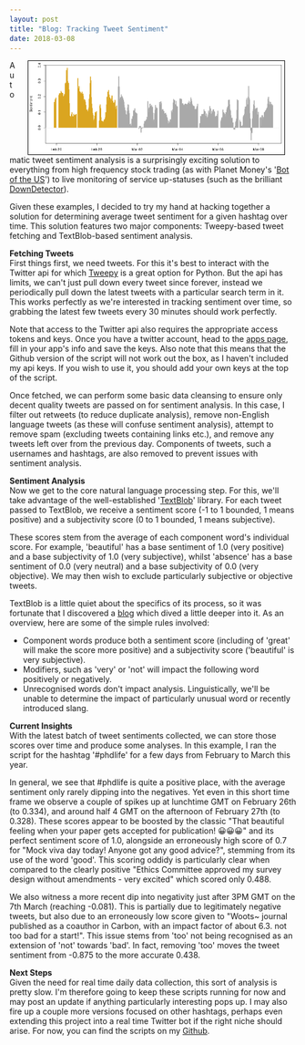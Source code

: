 ```yaml
---
layout: post
title: "Blog: Tracking Tweet Sentiment"
date: 2018-03-08
---
```


<img style="float: right; border: 1px solid black" alt="Change to #phdlife tweet sentiment over time." hspace="20" src="/assets/tweetsentiments.png" width="450px">

Automatic tweet sentiment analysis is a surprisingly exciting solution to everything from high frequency stock trading (as with Planet Money's '[Bot of the US](https://twitter.com/botus)') to live monitoring of service up-statuses (such as the brilliant [DownDetector](http://downdetector.co.uk/)).

Given these examples, I decided to try my hand at hacking together a solution for determining average tweet sentiment for a given hashtag over time. This solution features two major components: Tweepy-based tweet fetching and TextBlob-based sentiment analysis.

**Fetching Tweets**<br>
First things first, we need tweets. For this it's best to interact with the Twitter api for which [Tweepy](http://www.tweepy.org/) is a great option for Python. But the api has limits, we can't just pull down every tweet since forever, instead we periodically pull down the latest tweets with a particular search term in it. This works perfectly as we're interested in tracking sentiment over time, so grabbing the latest few tweets every 30 minutes should work perfectly.

Note that access to the Twitter api also requires the appropriate access tokens and keys. Once you have a twitter account, head to the [apps page](https://apps.twitter.com), fill in your app's info and save the keys. Also note that this means that the Github version of the script will not work out the box, as I haven't included my api keys. If you wish to use it, you should add your own keys at the top of the script.

Once fetched, we can perform some basic data cleansing to ensure only decent quality tweets are passed on for sentiment analysis. In this case, I filter out retweets (to reduce duplicate analysis), remove non-English language tweets (as these will confuse sentiment analysis), attempt to remove spam (excluding tweets containing links etc.), and remove any tweets left over from the previous day. Components of tweets, such a usernames and hashtags, are also removed to prevent issues with sentiment analysis.

**Sentiment Analysis**<br>
Now we get to the core natural language processing step. For this, we'll take advantage of the well-established '[TextBlob](http://textblob.readthedocs.io/en/dev/)' library. For each tweet passed to TextBlob, we receive a sentiment score (-1 to 1 bounded, 1 means positive) and a subjectivity score (0 to 1 bounded, 1 means subjective).

These scores stem from the average of each component word's individual score. For example, 'beautiful' has a base sentiment of 1.0 (very positive) and a base subjectivity of 1.0 (very subjective), whilst 'absence' has a base sentiment of 0.0 (very neutral) and a base subjectivity of 0.0 (very objective). We may then wish to exclude particularly subjective or objective tweets.

TextBlob is a little quiet about the specifics of its process, so it was fortunate that I discovered a [blog](https://planspace.org/20150607-textblob_sentiment/) which dived a little deeper into it. As an overview, here are some of the simple rules involved:
- Component words produce both a sentiment score (including of 'great' will make the score more positive) and a subjectivity score ('beautiful' is very subjective).
- Modifiers, such as 'very' or 'not' will impact the following word positively or negatively.
- Unrecognised words don't impact analysis. Linguistically, we'll be unable to determine the impact of particularly unusual word or recently introduced slang.

**Current Insights**<br>
With the latest batch of tweet sentiments collected, we can store those scores over time and produce some analyses. In this example, I ran the script for the hashtag '#phdlife' for a few days from February to March this year.

In general, we see that #phdlife is quite a positive place, with the average sentiment only rarely dipping into the negatives. Yet even in this short time frame we observe a couple of spikes up at lunchtime GMT on February 26th (to 0.334), and around half 4 GMT on the afternoon of February 27th (to 0.328). These scores appear to be boosted by the classic "That beautiful feeling when your paper gets accepted for publication! 😀😀😀" and its perfect sentiment score of 1.0, alongside an erroneously high score of 0.7 for "Mock viva day today! Anyone got any good advice?", stemming from its use of the word 'good'. This scoring oddidy is particularly clear when compared to the clearly positive "Ethics Committee approved my survey design without amendments - very excited" which scored only 0.488.

We also witness a more recent dip into negativity just after 3PM GMT on the 7th March (reaching -0.081). This is partially due to legitimately negative tweets, but also due to an erroneously low score given to "Woots~ journal published as a coauthor in Carbon, with an impact factor of about 6.3. not too bad for a start!". This issue stems from 'too' not being recognised as an extension of 'not' towards 'bad'. In fact, removing 'too' moves the tweet sentiment from -0.875 to the more accurate 0.438.

**Next Steps**<br>
Given the need for real time daily data collection, this sort of analysis is pretty slow. I'm therefore going to keep these scripts running for now and may post an update if anything particularly interesting pops up. I may also fire up a couple more versions focused on other hashtags, perhaps even extending this project into a real time Twitter bot if the right niche should arise. For now, you can find the scripts on my [Github](https://github.com/mattravenhall/TweetSentiment).
